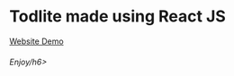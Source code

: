 <h1>Todlite made using React JS</h1>
<a href="https://www.todolist-tasks.web.app">Website Demo</a>
<h6>Enjoy/h6>
